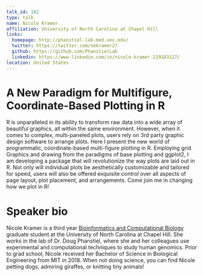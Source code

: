 ```yaml
---
talk_id: 182
type: talk
name: Nicole Kramer
affiliation: University of North Carolina at Chapel Hill
links:
  homepage: http://phanstiel-lab.med.unc.edu/
  twitter: https://twitter.com/nekramer27
  github: https://github.com/PhanstielLab
  linkedin: https://www.linkedin.com/in/nicole-kramer-229183127/
location: United States
---
```


# A New Paradigm for Multifigure, Coordinate-Based Plotting in R

R is unparalleled in its ability to transform raw data into a wide array of beautiful graphics, all within the same environment. However, when it comes to complex, multi-paneled plots, users rely on 3rd party graphic design software to arrange plots. Here I present the new world of programmatic, coordinate-based multi-figure plotting in R. Employing grid Graphics and drawing from the paradigms of base plotting and ggplot2, I am developing a package that will revolutionize the way plots are laid out in R. Not only will individual plots be aesthetically customizable and tailored for speed, users will also be offered exquisite control over all aspects of page layout, plot placement, and arrangements. Come join me in changing how we plot in R!

# Speaker bio

Nicole Kramer is a third year [Bioinformatics and Computational Biology](https://bcb.unc.edu/) graduate student at the University of North Carolina at Chapel Hill. She works in the lab of Dr. Doug Phanstiel, where she and her colleagues use experimental and computational techniques to study human genomics. Prior to grad school, Nicole received her Bachelor of Science in Biological Engineering from MIT in 2018. When not doing science, you can find Nicole petting dogs, admiring giraffes, or knitting tiny animals!
